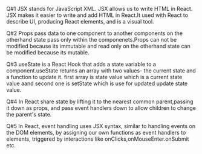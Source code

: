 Q#1
JSX stands for JavaScript XML. JSX allows us to write HTML in React. JSX makes it easier to write and add HTML in React.It used with React to describe UI, producing React elements, and is a visual tool.

Q#2
Props pass data to one component to another components on the otherhand state pass only within the componenets.Props can not be modified because its immutable and read only on the otherhand state can be modified because its mutable.

Q#3
useState is a React Hook that adds a state variable to a component.useState returns an array with two values- the current state and a function to update it. first array is state value which is a current state value aand second one is setState which is use for updated update state value.

Q#4
In React share state by lifting it to the nearest common parent,passing it down as props, and pass event handlers down to allow children to change the parent's state.

Q#5
In React, event handling uses JSX syntax, similar to handling events on the DOM elements, by assigning our own functions as event handlers to elements, triggered by interactions like onClicks,onMouseEnter.onSubmit etc.
